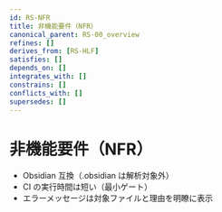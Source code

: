 ```yaml
---
id: RS-NFR
title: 非機能要件（NFR）
canonical_parent: RS-00_overview
refines: []
derives_from: [RS-HLF]
satisfies: []
depends_on: []
integrates_with: []
constrains: []
conflicts_with: []
supersedes: []
---
```


# 非機能要件（NFR）
- Obsidian 互換（.obsidian は解析対象外）
- CI の実行時間は短い（最小ゲート）
- エラーメッセージは対象ファイルと理由を明瞭に表示
